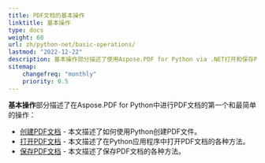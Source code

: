 ```yaml
---
title: PDF文档的基本操作
linktitle: 基本操作
type: docs
weight: 60
url: zh/python-net/basic-operations/
lastmod: "2022-12-22"
description: 基本操作部分描述了使用Aspose.PDF for Python via .NET打开和保存PDF文档的可能性。
sitemap:
    changefreq: "monthly"
    priority: 0.5
---
```


**基本操作**部分描述了在Aspose.PDF for Python中进行PDF文档的第一个和最简单的操作：

- [创建PDF文档](/pdf/python-net/create-document/) - 本文描述了如何使用Python创建PDF文件。
- [打开PDF文档](/pdf/python-net/open-pdf-document/) - 本文描述了在Python应用程序中打开PDF文档的各种方法。
- [保存PDF文档](/pdf/python-net/save-pdf-document/) - 本文描述了保存PDF文档的各种方法。
